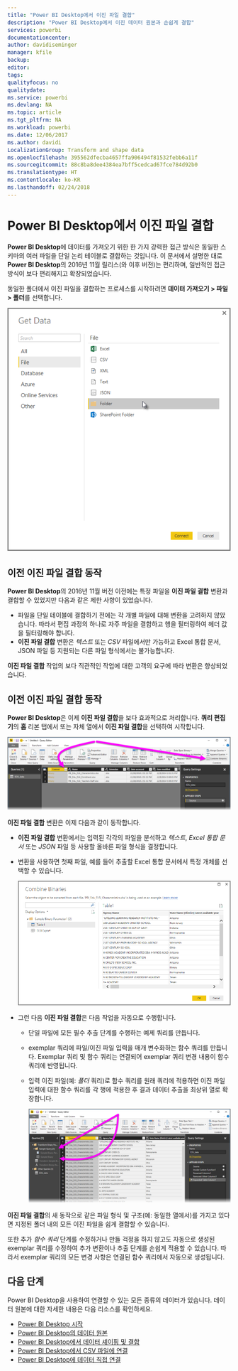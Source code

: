 ```yaml
---
title: "Power BI Desktop에서 이진 파일 결합"
description: "Power BI Desktop에서 이진 데이터 원본과 손쉽게 결합"
services: powerbi
documentationcenter: 
author: davidiseminger
manager: kfile
backup: 
editor: 
tags: 
qualityfocus: no
qualitydate: 
ms.service: powerbi
ms.devlang: NA
ms.topic: article
ms.tgt_pltfrm: NA
ms.workload: powerbi
ms.date: 12/06/2017
ms.author: davidi
LocalizationGroup: Transform and shape data
ms.openlocfilehash: 395562dfecba4657ffa906494f81532febb6a11f
ms.sourcegitcommit: 88c8ba8dee4384ea7bff5cedcad67fce784d92b0
ms.translationtype: HT
ms.contentlocale: ko-KR
ms.lasthandoff: 02/24/2018
---
```

# <a name="combine-binaries-in-power-bi-desktop"></a>Power BI Desktop에서 이진 파일 결합
**Power BI Desktop**에 데이터를 가져오기 위한 한 가지 강력한 접근 방식은 동일한 스키마의 여러 파일을 단일 논리 테이블로 결합하는 것입니다. 이 문서에서 설명한 대로 **Power BI Desktop**의 2016년 11월 릴리스(와 이후 버전)는 편리하며, 일반적인 접근 방식이 보다 편리해지고 확장되었습니다.

동일한 폴더에서 이진 파일을 결합하는 프로세스를 시작하려면 **데이터 가져오기 > 파일 > 폴더**를 선택합니다.

![](media/desktop-combine-binaries/combine-binaries_1.png)

## <a name="previous-combine-binaries-behavior"></a>이전 이진 파일 결합 동작
**Power BI Desktop**의 2016년 11월 버전 이전에는 특정 파일을 **이진 파일 결합** 변환과 결합할 수 있었지만 다음과 같은 제한 사항이 있었습니다.

* 파일을 단일 테이블에 결합하기 전에는 각 개별 파일에 대해 변환을 고려하지 않았습니다. 따라서 편집 과정의 하나로 자주 파일을 결합하고 행을 필터링하여 헤더 값을 필터링해야 합니다.
* **이진 파일 결합** 변환은 *텍스트* 또는 *CSV* 파일에서만 가능하고 Excel 통합 문서, JSON 파일 등 지원되는 다른 파일 형식에서는 불가능합니다.

**이진 파일 결합** 작업의 보다 직관적인 작업에 대한 고객의 요구에 따라 변환은 향상되었습니다.

## <a name="current-combine-binaries-behavior"></a>이전 이진 파일 결합 동작
**Power BI Desktop**은 이제 **이진 파일 결합**을 보다 효과적으로 처리합니다. **쿼리 편집기**의 **홈** 리본 탭에서 또는 자체 열에서 **이진 파일 결합**을 선택하여 시작합니다.

![](media/desktop-combine-binaries/combine-binaries_2a.png)

**이진 파일 결합** 변환은 이제 다음과 같이 동작합니다.

* **이진 파일 결합** 변환에서는 입력된 각각의 파일을 분석하고 *텍스트*, *Excel 통합 문서* 또는 *JSON* 파일 등 사용할 올바른 파일 형식을 결정합니다.
* 변환을 사용하면 첫째 파일, 예를 들어 추출할 Excel 통합 문서에서 특정 개체를 선택할 수 있습니다.
  
  ![](media/desktop-combine-binaries/combine-binaries_3.png)
* 그런 다음 **이진 파일 결합**은 다음 작업을 자동으로 수행합니다.
  
  * 단일 파일에 모든 필수 추출 단계를 수행하는 예제 쿼리를 만듭니다.
  * exemplar 쿼리에 파일/이진 파일 입력을 매개 변수화하는 함수 쿼리를 만듭니다. Exemplar 쿼리 및 함수 쿼리는 연결되어 exemplar 쿼리 변경 내용이 함수 쿼리에 반영됩니다.
  * 입력 이진 파일(예: *폴더* 쿼리)로 함수 쿼리를 원래 쿼리에 적용하면 이진 파일 입력에 대한 함수 쿼리를 각 행에 적용한 후 결과 데이터 추출을 최상위 열로 확장합니다.
    
    ![](media/desktop-combine-binaries/combine-binaries_4.png)

**이진 파일 결합**의 새 동작으로 같은 파일 형식 및 구조(예: 동일한 열에서)를 가지고 있다면 지정된 폴더 내의 모든 이진 파일을 쉽게 결합할 수 있습니다.

또한 추가 *함수 쿼리* 단계를 수정하거나 만들 걱정을 하지 않고도 자동으로 생성된exemplar 쿼리를 수정하여 추가 변환이나 추출 단계를 손쉽게 적용할 수 있습니다. 따라서 exemplar 쿼리의 모든 변경 사항은 연결된 함수 쿼리에서 자동으로 생성됩니다.

## <a name="next-steps"></a>다음 단계
Power BI Desktop을 사용하여 연결할 수 있는 모든 종류의 데이터가 있습니다. 데이터 원본에 대한 자세한 내용은 다음 리소스를 확인하세요.

* [Power BI Desktop 시작](desktop-getting-started.md)
* [Power BI Desktop의 데이터 원본](desktop-data-sources.md)
* [Power BI Desktop에서 데이터 셰이핑 및 결합](desktop-shape-and-combine-data.md)
* [Power BI Desktop에서 CSV 파일에 연결](desktop-connect-csv.md)   
* [Power BI Desktop에 데이터 직접 연결](desktop-enter-data-directly-into-desktop.md)   


